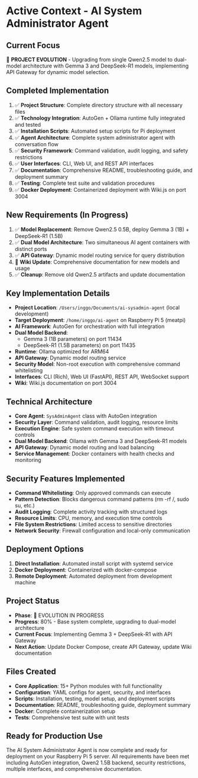 # Active Context - AI System Administrator Agent

## Current Focus
🔄 **PROJECT EVOLUTION** - Upgrading from single Qwen2.5 model to dual-model architecture with Gemma 3 and DeepSeek-R1 models, implementing API Gateway for dynamic model selection.

## Completed Implementation
1. ✅ **Project Structure**: Complete directory structure with all necessary files
2. ✅ **Technology Integration**: AutoGen + Ollama runtime fully integrated and tested
3. ✅ **Installation Scripts**: Automated setup scripts for Pi deployment
4. ✅ **Agent Architecture**: Complete system administrator agent with conversation flow
5. ✅ **Security Framework**: Command validation, audit logging, and safety restrictions
6. ✅ **User Interfaces**: CLI, Web UI, and REST API interfaces
7. ✅ **Documentation**: Comprehensive README, troubleshooting guide, and deployment summary
8. ✅ **Testing**: Complete test suite and validation procedures
9. ✅ **Docker Deployment**: Containerized deployment with Wiki.js on port 3004

## New Requirements (In Progress)
1. ✅ **Model Replacement**: Remove Qwen2.5 0.5B, deploy Gemma 3 (1B) + DeepSeek-R1 (1.5B)
2. ✅ **Dual Model Architecture**: Two simultaneous AI agent containers with distinct ports
3. ✅ **API Gateway**: Dynamic model routing service for query distribution
4. 🔄 **Wiki Update**: Comprehensive documentation for new models and usage
5. ✅ **Cleanup**: Remove old Qwen2.5 artifacts and update documentation

## Key Implementation Details
- **Project Location**: `/Users/inggo/Documents/ai-sysadmin-agent` (local development)
- **Target Deployment**: `/home/inggo/ai-agent` on Raspberry Pi 5 (meatpi)
- **AI Framework**: AutoGen for orchestration with full integration
- **Dual Model Backend**: 
  - Gemma 3 (1B parameters) on port 11434
  - DeepSeek-R1 (1.5B parameters) on port 11435
- **Runtime**: Ollama optimized for ARM64
- **API Gateway**: Dynamic model routing service
- **Security Model**: Non-root execution with comprehensive command whitelisting
- **Interfaces**: CLI (Rich), Web UI (FastAPI), REST API, WebSocket support
- **Wiki**: Wiki.js documentation on port 3004

## Technical Architecture
- **Core Agent**: `SysAdminAgent` class with AutoGen integration
- **Security Layer**: Command validation, audit logging, resource limits
- **Execution Engine**: Safe system command execution with timeout controls
- **Dual Model Backend**: Ollama with Gemma 3 and DeepSeek-R1 models
- **API Gateway**: Dynamic model routing and load balancing
- **Service Management**: Docker containers with health checks and monitoring

## Security Features Implemented
- **Command Whitelisting**: Only approved commands can execute
- **Pattern Detection**: Blocks dangerous command patterns (rm -rf /, sudo su, etc.)
- **Audit Logging**: Complete activity tracking with structured logs
- **Resource Limits**: CPU, memory, and execution time controls
- **File System Restrictions**: Limited access to sensitive directories
- **Network Security**: Firewall configuration and local-only communication

## Deployment Options
1. **Direct Installation**: Automated install script with systemd service
2. **Docker Deployment**: Containerized with docker-compose
3. **Remote Deployment**: Automated deployment from development machine

## Project Status
- **Phase**: 🔄 EVOLUTION IN PROGRESS
- **Progress**: 80% - Base system complete, upgrading to dual-model architecture
- **Current Focus**: Implementing Gemma 3 + DeepSeek-R1 with API Gateway
- **Next Action**: Update Docker Compose, create API Gateway, update Wiki documentation

## Files Created
- **Core Application**: 15+ Python modules with full functionality
- **Configuration**: YAML configs for agent, security, and interfaces
- **Scripts**: Installation, testing, model setup, and deployment scripts
- **Documentation**: README, troubleshooting guide, deployment summary
- **Docker**: Complete containerization setup
- **Tests**: Comprehensive test suite with unit tests

## Ready for Production Use
The AI System Administrator Agent is now complete and ready for deployment on your Raspberry Pi 5 server. All requirements have been met including AutoGen integration, Qwen2 1.5B backend, security restrictions, multiple interfaces, and comprehensive documentation.
